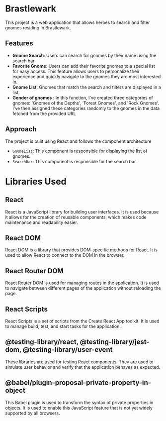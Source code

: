 # Brastlewark

This project is a web application that allows heroes to search and filter gnomes residing in Brastlewark.


## Features

- **Gnome Search**: Users can search for gnomes by their name using the search bar.
- **Favorite Gnome**: Users can add their favorite gnomes to a special list for easy access. This feature allows users to personalize their experience and quickly navigate to the gnomes they are most interested in.
- **Gnome List**: Gnomes that match the search and filters are displayed in a list.
- **Gender of gnomes** : In this function, I've created three categories of gnomes: 'Gnomes of the Depths', 'Forest Gnomes', and 'Rock Gnomes'. I've then assigned these categories randomly to the gnomes in the data fetched from the provided URL

## Approach

The project is built using React and follows the component architecture

- `GnomeList`: This component is responsible for displaying the list of gnomes.
- `SearchBar`: This component is responsible for the search bar.


# Libraries Used

## React
React is a JavaScript library for building user interfaces. It is used because it allows for the creation of reusable components, which makes code maintenance and readability easier.

## React DOM
React DOM is a library that provides DOM-specific methods for React. It is used to allow React to connect to the DOM in the browser.

## React Router DOM
React Router DOM is used for managing routes in the application. It is used to navigate between different pages of the application without reloading the page.

## React Scripts
React Scripts is a set of scripts from the Create React App toolkit. It is used to manage build, test, and start tasks for the application.

## @testing-library/react, @testing-library/jest-dom, @testing-library/user-event
These libraries are used for testing React components. They are used to simulate user behavior and verify that the application behaves as expected.

## @babel/plugin-proposal-private-property-in-object
This Babel plugin is used to transform the syntax of private properties in objects. It is used to enable this JavaScript feature that is not yet widely supported by all browsers.
